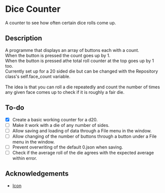 # Dice Counter

A counter to see how often certain dice rolls come up.

## Description

A programme that displays an array of buttons each with a count. \
When the button is pressed the count goes up by 1. \
When the button is pressed athe total roll counter at the top goes up by 1 too. \
Currently set up for a 20 sided die but can be changed with the Repository class's self.face_count variable. \
\
The idea is that you can roll a die repeatedly and count the number of times any given face comes up to check if it is roughly a fair die.

## To-do

- [X] Create a basic working counter for a d20.
- [ ] Make it work with a die of any number of sides.
- [ ] Allow saving and loading of data through a File menu in the window.
- [ ] Allow changing of the number of buttons through a button under a File menu in the window.
- [ ] Prevent overwriting of the default 0.json when saving.
- [ ] Check if the average roll of the die agrees with the expected average within error.

## Acknowledgements
* [Icon](https://thenounproject.com/browse/icons/term/d20/)
